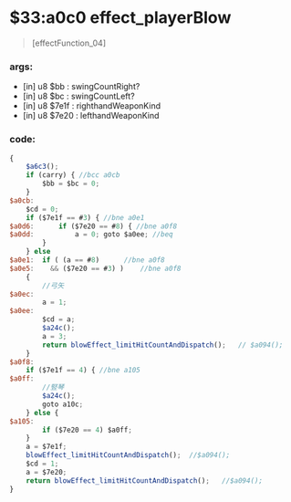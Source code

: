 ﻿
# $33:a0c0 effect_playerBlow 

>[effectFunction_04]

### args:
+	[in] u8 $bb : swingCountRight?
+	[in] u8 $bc : swingCountLeft?
+	[in] u8 $7e1f : righthandWeaponKind
+	[in] u8 $7e20 : lefthandWeaponKind

### code:
```js
{
	$a6c3();
	if (carry) { //bcc a0cb
		$bb = $bc = 0;
	}
$a0cb:
	$cd = 0;
	if ($7e1f == #3) { //bne a0e1
$a0d6:		if ($7e20 == #8) { //bne a0f8
$a0dd:			a = 0; goto $a0ee; //beq
		}
	} else 
$a0e1:	if ( (a == #8)		//bne a0f8
$a0e5:	  && ($7e20 == #3) )	//bne a0f8
	{
		//弓矢
$a0ec:
		a = 1;
$a0ee:
		$cd = a;
		$a24c();
		a = 3;
		return blowEffect_limitHitCountAndDispatch();	// $a094();
	}
$a0f8:
	if ($7e1f == 4) { //bne a105
$a0ff:
		//竪琴
		$a24c();
		goto a10c;
	} else {
$a105:
		if ($7e20 == 4) $a0ff;
	}
	a = $7e1f;
	blowEffect_limitHitCountAndDispatch();	//$a094();
	$cd = 1;
	a = $7e20;
	return blowEffect_limitHitCountAndDispatch();	//$a094();
}
```


